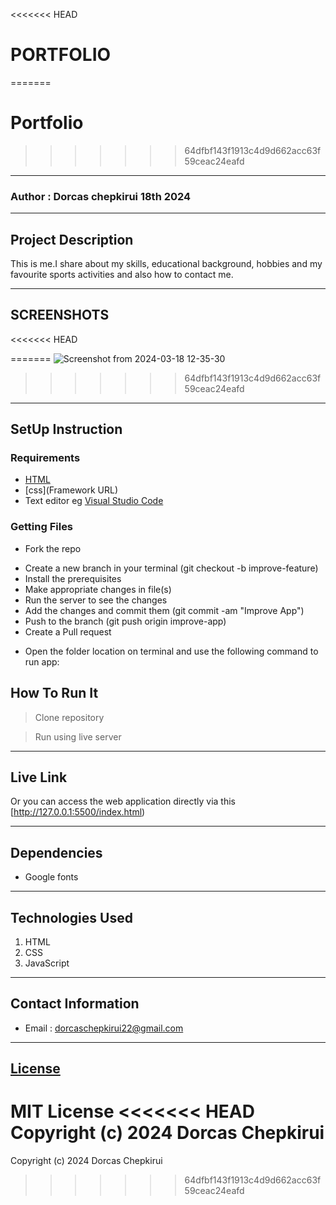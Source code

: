 <<<<<<< HEAD
# PORTFOLIO
=======
# Portfolio
>>>>>>> 64dfbf143f1913c4d9d662acc63f59ceac24eafd
*****
### Author : Dorcas chepkirui 18th 2024
****
## Project Description
This is me.I share about my skills, educational background, hobbies and my favourite sports activities and also how to contact me.
******

## SCREENSHOTS
<<<<<<< HEAD

=======
![Screenshot from 2024-03-18 12-35-30](https://github.com/dorcasjuanitah/Portfolio/assets/87186100/41f26a36-d4a3-4436-b6b1-2e9868e2b07e)

>>>>>>> 64dfbf143f1913c4d9d662acc63f59ceac24eafd



********
## SetUp Instruction
### Requirements
* [HTML](html.com)
* [css](Framework URL)
* Text editor eg [Visual Studio Code](https://code.visualstudio.com/download)


### Getting Files
* Fork the repo
- Create a new branch in your terminal (git checkout -b improve-feature)
- Install the prerequisites
- Make appropriate changes in file(s)
- Run the server to see the changes
- Add the changes and commit them (git commit -am "Improve App")
- Push to the branch (git push origin improve-app)
- Create a Pull request
* Open the folder location on terminal and use the following command to run app:

## How To Run It
>  Clone repository

> Run using live server
*****
## Live Link
Or you can access the web application directly via this [http://127.0.0.1:5500/index.html)
*****
## Dependencies
- Google fonts

*****
## Technologies Used
1. HTML
2. CSS
3. JavaScript
*****
## Contact Information
* Email : dorcaschepkirui22@gmail.com
*****
## [License](LICENSE)
MIT License
<<<<<<< HEAD
Copyright (c) 2024 Dorcas Chepkirui
=======
Copyright (c) 2024 Dorcas Chepkirui
>>>>>>> 64dfbf143f1913c4d9d662acc63f59ceac24eafd
